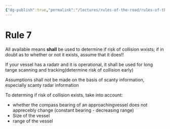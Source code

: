 ```yaml
---
{"dg-publish":true,"permalink":"/lectures/rules-of-the-road/rules-of-the-road-index/rule-7-risk-of-collision/","created":"2025-05-26T15:39:28.177-04:00","updated":"2025-05-29T21:16:08.175-04:00"}
---
```



# Rule 7

All available means **shall** be used to determine if risk of collision wxists; if in doubt as to whether or not it exists, assume that it does!!

If your vessel has a radatr and it is operational, it shall be used for long tange scanning and tracking(determine risk of collision early)

Assumptions shall not be made on the basis of scanty information, especially scanty radar information

To determing if risk of collision exists, take into account:
- whether the compass bearing of an approachingvessel does not apprecebly change (constant bearing - decreasing range)
- Size of the vessel 
- range of the vessel